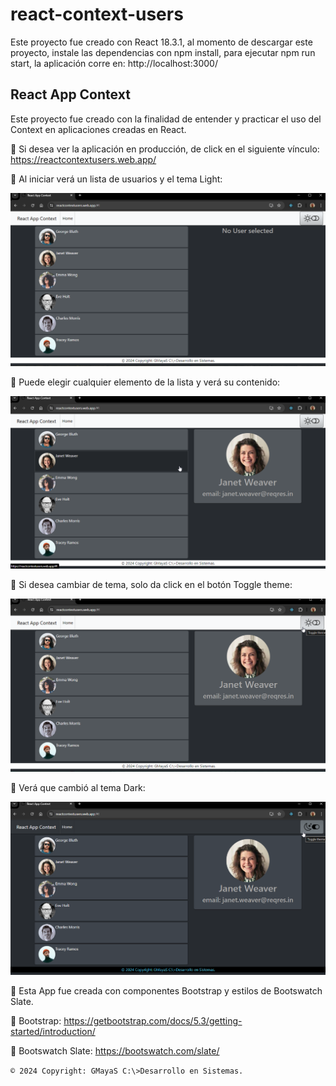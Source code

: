# react-context-users
Este proyecto fue creado con React 18.3.1, al momento de descargar este proyecto, instale las dependencias con npm install, para ejecutar npm run start, la aplicación corre en: http://localhost:3000/

## React App Context

Este proyecto fue creado con la finalidad de entender y practicar el uso del Context en aplicaciones creadas en React. 

🙂 Si desea ver la aplicación en producción, de click en el siguiente vínculo: 
   https://reactcontextusers.web.app/

🙂 Al iniciar verá un lista de usuarios y el tema Light:

![](/images/01.png)

🙂 Puede elegir cualquier elemento de la lista y verá su contenido:

![](/images/02.png)

🙂 Si desea cambiar de tema, solo da click en el botón Toggle theme:

![](/images/03.png)

🙂 Verá que cambió al tema Dark:

![](/images/04.png)

🙂 Esta App fue creada con componentes Bootstrap y estilos de Bootswatch Slate.

🙂 Bootstrap: https://getbootstrap.com/docs/5.3/getting-started/introduction/

🙂 Bootswatch Slate: https://bootswatch.com/slate/

`© 2024 Copyright: GMayaS C:\>Desarrollo en Sistemas.`